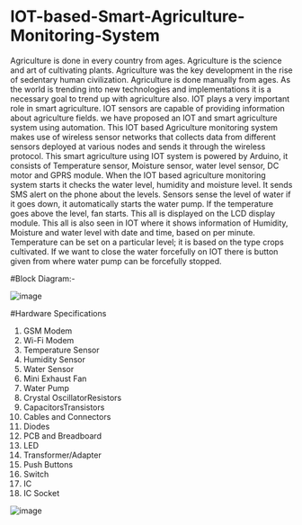 # IOT-based-Smart-Agriculture-Monitoring-System

Agriculture is done in every country from ages. Agriculture is the science and art of 
cultivating plants. Agriculture was the key development in the rise of sedentary human 
civilization. Agriculture is done manually from ages. As the world is trending into new 
technologies and implementations it is a necessary goal to trend up with agriculture also. 
IOT plays a very important role in smart agriculture. IOT sensors are capable of providing 
information about agriculture fields. we have proposed an IOT and smart agriculture 
system using automation. This IOT based Agriculture monitoring system makes use of 
wireless sensor networks that collects data from different sensors deployed at various nodes 
and sends it through the wireless protocol. This smart agriculture using IOT system is 
powered by Arduino, it consists of Temperature sensor, Moisture sensor, water level sensor, 
DC motor and GPRS module. When the IOT based agriculture monitoring system starts it 
checks the water level, humidity and moisture level. It sends SMS alert on the phone about 
the levels. Sensors sense the level of water if it goes down, it automatically starts the water 
pump. If the temperature goes above the level, fan starts. This all is displayed on the LCD 
display module. This all is also seen in IOT where it shows information of Humidity, 
Moisture and water level with date and time, based on per minute. Temperature can be set 
on a particular level; it is based on the type crops cultivated. If we want to close the water 
forcefully on IOT there is button given from where water pump can be forcefully stopped.

#Block Diagram:-

![image](https://github.com/abhishekmangulkar/IOT-based-Smart-Agriculture-Monitoring-System/assets/125399029/02470fd8-58ca-47eb-afd5-a097171d047a)

#Hardware Specifications

1. GSM Modem
2.  Wi-Fi Modem
3. Temperature Sensor
4. Humidity Sensor
5. Water Sensor
6. Mini Exhaust Fan
7. Water Pump
8. Crystal OscillatorResistors
9. CapacitorsTransistors
10. Cables and Connectors
11. Diodes
12. PCB and Breadboard
13. LED
14. Transformer/Adapter
15. Push Buttons
16. Switch
17. IC
18. IC Socket

![image](https://github.com/abhishekmangulkar/IOT-based-Smart-Agriculture-Monitoring-System./assets/125399029/798b4aa0-15a9-4b0d-942e-698e9fa12bc0)

